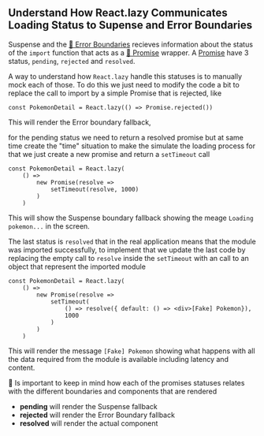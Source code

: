 ## Understand How React.lazy Communicates Loading Status to Supense and Error Boundaries

Suspense and the [📄 Error Boundaries](https://reactjs.org/docs/error-boundaries.html) recieves information about the status of the `import` function that acts as a [📄 Promise](https://developer.mozilla.org/en-US/docs/Web/JavaScript/Reference/Global_Objects/Promise)  wrapper. A [Promise](https://developer.mozilla.org/en-US/docs/Web/JavaScript/Reference/Global_Objects/Promise)  have 3 status, `pending`, `rejected`  and `resolved`.

A way to understand how `React.lazy` handle this statuses is to manually mock each of those. To do this we just need to modify the code a bit to replace the call to import by a simple Promise that is rejected,
like

```
const PokemonDetail = React.lazy(() => Promise.rejected())
```

This will render the Error boundary fallback,

for the pending status we need to return a resolved promise but at same time create the "time" situation to make the simulate the loading process for that we just create a new promise and return a `setTimeout` 
call

```
const PokemonDetail = React.lazy(
    () => 
        new Promise(resolve =>
            setTimeout(resolve, 1000)
        )
    )
```

This will show the Suspense boundary fallback showing the meage `Loading pokemon...` in the screen.

The last status is `resolved` that in the real application means that the module was imported successfully, to implement that we update the last code by replacing the empty call to `resolve` inside the  `setTimeout` with an call to an object that represent the imported module 

```
const PokemonDetail = React.lazy(
    () => 
        new Promise(resolve => 
            setTimeout(
                () => resolve({ default: () => <div>[Fake] Pokemon}),
                1000
            )
        )
    )
```

This will render the message `[Fake] Pokemon` showing what happens with all the data required from the module is available including latency and content.

🔑 Is important to keep in mind how each of the promises statuses relates with the different boundaries and components that are rendered
* **pending** will render the Suspense fallback
* **rejected** will render the Error Boundary fallback
* **resolved** will render the actual component 
